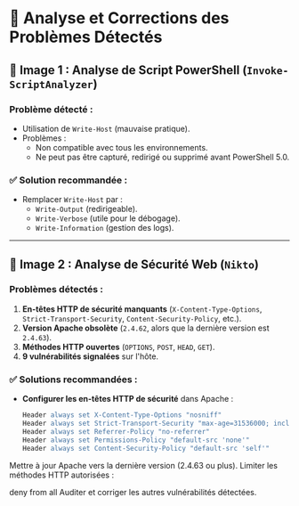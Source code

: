 # 📌 Analyse et Corrections des Problèmes Détectés

## 🔹 Image 1 : Analyse de Script PowerShell (`Invoke-ScriptAnalyzer`)
### **Problème détecté :**
- Utilisation de `Write-Host` (mauvaise pratique).
- Problèmes :
  - Non compatible avec tous les environnements.
  - Ne peut pas être capturé, redirigé ou supprimé avant PowerShell 5.0.

### ✅ **Solution recommandée :**
- Remplacer `Write-Host` par :
  - `Write-Output` (redirigeable).
  - `Write-Verbose` (utile pour le débogage).
  - `Write-Information` (gestion des logs).

---

## 🔹 Image 2 : Analyse de Sécurité Web (`Nikto`)
### **Problèmes détectés :**
1. **En-têtes HTTP de sécurité manquants** (`X-Content-Type-Options`, `Strict-Transport-Security`, `Content-Security-Policy`, etc.).
2. **Version Apache obsolète** (`2.4.62`, alors que la dernière version est `2.4.63`).
3. **Méthodes HTTP ouvertes** (`OPTIONS`, `POST`, `HEAD`, `GET`).
4. **9 vulnérabilités signalées** sur l'hôte.

### ✅ **Solutions recommandées :**
- **Configurer les en-têtes HTTP de sécurité** dans Apache :
  ```apache
  Header always set X-Content-Type-Options "nosniff"
  Header always set Strict-Transport-Security "max-age=31536000; includeSubDomains; preload"
  Header always set Referrer-Policy "no-referrer"
  Header always set Permissions-Policy "default-src 'none'"
  Header always set Content-Security-Policy "default-src 'self'"
Mettre à jour Apache vers la dernière version (2.4.63 ou plus).
Limiter les méthodes HTTP autorisées :

<LimitExcept GET POST>
  deny from all
</LimitExcept>
Auditer et corriger les autres vulnérabilités détectées.
